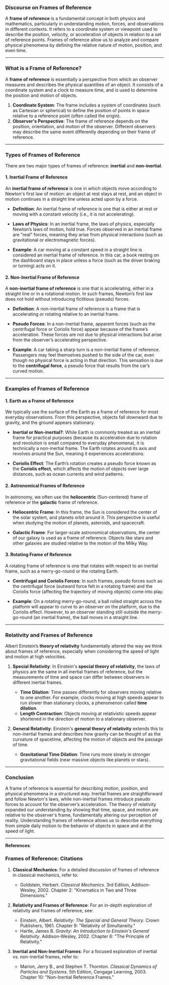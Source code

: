 ### Discourse on Frames of Reference

A **frame of reference** is a fundamental concept in both physics and mathematics, particularly in understanding motion, forces, and observations in different contexts. It refers to a coordinate system or viewpoint used to describe the position, velocity, or acceleration of objects in relation to a set of reference points. Frames of reference allow us to analyze and compare physical phenomena by defining the relative nature of motion, position, and even time.

---

### **What is a Frame of Reference?**

A **frame of reference** is essentially a perspective from which an observer measures and describes the physical quantities of an object. It consists of a coordinate system and a clock to measure time, and is used to determine the position and motion of objects. 

1. **Coordinate System**: The frame includes a system of coordinates (such as Cartesian or spherical) to define the position of points in space relative to a reference point (often called the origin).
2. **Observer's Perspective**: The frame of reference depends on the position, orientation, and motion of the observer. Different observers may describe the same event differently depending on their frame of reference.

---

### **Types of Frames of Reference**

There are two major types of frames of reference: **inertial** and **non-inertial**. 

#### 1. **Inertial Frame of Reference**

An **inertial frame of reference** is one in which objects move according to Newton's first law of motion: an object at rest stays at rest, and an object in motion continues in a straight line unless acted upon by a force.

- **Definition**: An inertial frame of reference is one that is either at rest or moving with a constant velocity (i.e., it is not accelerating).
- **Laws of Physics**: In an inertial frame, the laws of physics, especially Newton’s laws of motion, hold true. Forces observed in an inertial frame are "real" forces, meaning they arise from physical interactions (such as gravitational or electromagnetic forces).
  
- **Example**: A car moving at a constant speed in a straight line is considered an inertial frame of reference. In this car, a book resting on the dashboard stays in place unless a force (such as the driver braking or turning) acts on it.

#### 2. **Non-Inertial Frame of Reference**

A **non-inertial frame of reference** is one that is accelerating, either in a straight line or in a rotational motion. In such frames, Newton’s first law does not hold without introducing fictitious (pseudo) forces.

- **Definition**: A non-inertial frame of reference is a frame that is accelerating or rotating relative to an inertial frame.
- **Pseudo Forces**: In a non-inertial frame, apparent forces (such as the centrifugal force or Coriolis force) appear because of the frame’s acceleration. These forces are not due to physical interactions but arise from the observer’s accelerating perspective.
  
- **Example**: A car taking a sharp turn is a non-inertial frame of reference. Passengers may feel themselves pushed to the side of the car, even though no physical force is acting in that direction. This sensation is due to the **centrifugal force**, a pseudo force that results from the car’s curved motion.

---

### **Examples of Frames of Reference**

#### 1. **Earth as a Frame of Reference**

We typically use the surface of the Earth as a frame of reference for most everyday observations. From this perspective, objects fall downward due to gravity, and the ground appears stationary.

- **Inertial or Non-inertial?**: While Earth is commonly treated as an inertial frame for practical purposes (because its acceleration due to rotation and revolution is small compared to everyday phenomena), it is technically a non-inertial frame. The Earth rotates around its axis and revolves around the Sun, meaning it experiences accelerations.

- **Coriolis Effect**: The Earth’s rotation creates a pseudo force known as the **Coriolis effect**, which affects the motion of objects over large distances, such as ocean currents and wind patterns.

#### 2. **Astronomical Frames of Reference**

In astronomy, we often use the **heliocentric** (Sun-centered) frame of reference or the **galactic** frame of reference.

- **Heliocentric Frame**: In this frame, the Sun is considered the center of the solar system, and planets orbit around it. This perspective is useful when studying the motion of planets, asteroids, and spacecraft.
  
- **Galactic Frame**: For larger-scale astronomical observations, the center of our galaxy is used as a frame of reference. Objects like stars and other galaxies are studied relative to the motion of the Milky Way.

#### 3. **Rotating Frame of Reference**

A rotating frame of reference is one that rotates with respect to an inertial frame, such as a merry-go-round or the rotating Earth.

- **Centrifugal and Coriolis Forces**: In such frames, pseudo forces such as the centrifugal force (outward force felt in a rotating frame) and the Coriolis force (affecting the trajectory of moving objects) come into play.

- **Example**: On a rotating merry-go-round, a ball rolled straight across the platform will appear to curve to an observer on the platform, due to the Coriolis effect. However, to an observer standing still outside the merry-go-round (an inertial frame), the ball moves in a straight line.

---

### **Relativity and Frames of Reference**

Albert Einstein’s **theory of relativity** fundamentally altered the way we think about frames of reference, especially when considering the speed of light and motion at high velocities.

1. **Special Relativity**: In Einstein's **special theory of relativity**, the laws of physics are the same in all inertial frames of reference, but the measurements of time and space can differ between observers in different inertial frames.
   - **Time Dilation**: Time passes differently for observers moving relative to one another. For example, clocks moving at high speeds appear to run slower than stationary clocks, a phenomenon called **time dilation**.
   - **Length Contraction**: Objects moving at relativistic speeds appear shortened in the direction of motion to a stationary observer.

2. **General Relativity**: Einstein's **general theory of relativity** extends this to non-inertial frames and describes how gravity can be thought of as the curvature of spacetime, affecting the motion of objects and the passage of time.
   - **Gravitational Time Dilation**: Time runs more slowly in stronger gravitational fields (near massive objects like planets or stars).
  
---

### **Conclusion**

A frame of reference is essential for describing motion, position, and physical phenomena in a structured way. Inertial frames are straightforward and follow Newton's laws, while non-inertial frames introduce pseudo forces to account for the observer’s acceleration. The theory of relativity expanded our understanding by showing that time, space, and motion are relative to the observer's frame, fundamentally altering our perception of reality. Understanding frames of reference allows us to describe everything from simple daily motion to the behavior of objects in space and at the speed of light.

---

**References**:


### Frames of Reference: Citations

1. **Classical Mechanics**: For a detailed discussion of frames of reference in classical mechanics, refer to:
   - Goldstein, Herbert. *Classical Mechanics*. 3rd Edition, Addison-Wesley, 2002. Chapter 2: "Kinematics in Two and Three Dimensions."

2. **Relativity and Frames of Reference**: For an in-depth exploration of relativity and frames of reference, see:
   - Einstein, Albert. *Relativity: The Special and General Theory*. Crown Publishers, 1961. Chapter 9: "Relativity of Simultaneity."
   - Hartle, James B. *Gravity: An Introduction to Einstein's General Relativity*. Addison-Wesley, 2002. Chapter 6: "The Principle of Relativity."

3. **Inertial and Non-Inertial Frames**: For a focused exploration of inertial vs. non-inertial frames, refer to:
   - Marion, Jerry B., and Stephen T. Thornton. *Classical Dynamics of Particles and Systems*. 5th Edition, Cengage Learning, 2003. Chapter 10: "Non-Inertial Reference Frames."
